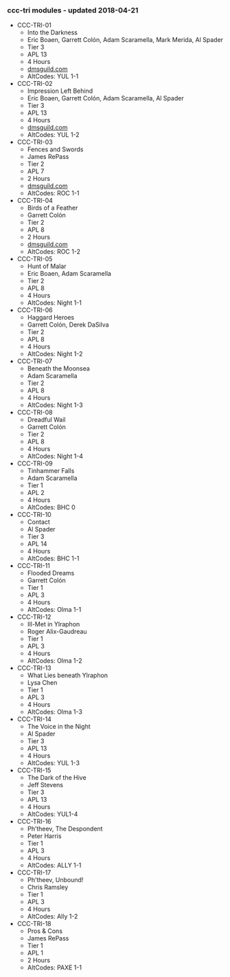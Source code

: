 ### ccc-tri modules - updated 2018-04-21
* CCC-TRI-01 
    * Into the Darkness
    * Eric Boaen, Garrett Colón, Adam Scaramella, Mark Merida, Al Spader
    * Tier 3
    * APL 13
    * 4 Hours
    * [dmsguild.com](http://bit.ly/CCCTRI01)
    * AltCodes: YUL 1-1
* CCC-TRI-02
    * Impression Left Behind
    * Eric Boaen, Garrett Colón, Adam Scaramella, Al Spader
    * Tier 3
    * APL 13
    * 4 Hours
    * [dmsguild.com](http://bit.ly/CCCTRI02)
    * AltCodes: YUL 1-2
* CCC-TRI-03
    * Fences and Swords
    * James RePass
    * Tier 2
    * APL 7
    * 2 Hours
    * [dmsguild.com](http://bit.ly/CCCTRI03)
    * AltCodes: ROC 1-1
* CCC-TRI-04
    * Birds of a Feather
    * Garrett Colón
    * Tier 2
    * APL 8
    * 2 Hours
    * [dmsguild.com](http://bit.ly/CCCTRI04)
    * AltCodes: ROC 1-2
* CCC-TRI-05
    * Hunt of Malar
    * Eric Boaen, Adam Scaramella
    * Tier 2
    * APL 8
    * 4 Hours
    * AltCodes: Night 1-1
* CCC-TRI-06
    * Haggard Heroes
    * Garrett Colón, Derek DaSilva
    * Tier 2
    * APL 8
    * 4 Hours
    * AltCodes: Night 1-2
* CCC-TRI-07
    * Beneath the Moonsea
    * Adam Scaramella
    * Tier 2
    * APL 8
    * 4 Hours
    * AltCodes: Night 1-3
* CCC-TRI-08
    * Dreadful Wail
    * Garrett Colón
    * Tier 2
    * APL 8
    * 4 Hours
    * AltCodes: Night 1-4
* CCC-TRI-09
    * Tinhammer Falls
    * Adam Scaramella
    * Tier 1
    * APL 2
    * 4 Hours
    * AltCodes: BHC 0
* CCC-TRI-10
    * Contact
    * Al Spader
    * Tier 3
    * APL 14
    * 4 Hours
    * AltCodes: BHC 1-1
* CCC-TRI-11
    * Flooded Dreams
    * Garrett Colón
    * Tier 1
    * APL 3
    * 4 Hours
    * AltCodes: Olma 1-1
* CCC-TRI-12
    * Ill-Met in Ylraphon 
    * Roger Alix-Gaudreau
    * Tier 1
    * APL 3
    * 4 Hours
    * AltCodes: Olma 1-2
* CCC-TRI-13
    * What Lies beneath Ylraphon
    * Lysa Chen
    * Tier 1
    * APL 3
    * 4 Hours
    * AltCodes: Olma 1-3
* CCC-TRI-14
    * The Voice in the Night
    * Al Spader
    * Tier 3
    * APL 13
    * 4 Hours
    * AltCodes: YUL 1-3
* CCC-TRI-15
    * The Dark of the Hive
    * Jeff Stevens
    * Tier 3
    * APL 13
    * 4 Hours
    * AltCodes: YUL1-4
* CCC-TRI-16
    * Ph’theev, The Despondent
    * Peter Harris
    * Tier 1
    * APL 3
    * 4 Hours
    * AltCodes: ALLY 1-1
* CCC-TRI-17
    * Ph’theev, Unbound!
    * Chris Ramsley
    * Tier 1
    * APL 3
    * 4 Hours
    * AltCodes: Ally 1-2
* CCC-TRI-18
    * Pros & Cons
    * James RePass
    * Tier 1
    * APL 1
    * 2 Hours
    * AltCodes: PAXE 1-1
